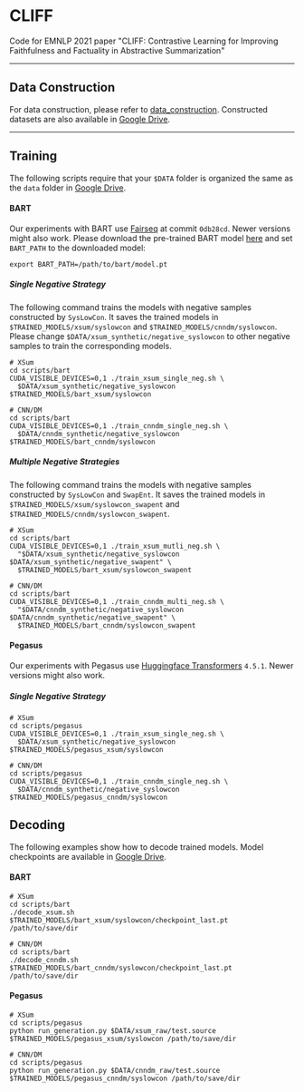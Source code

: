 # CLIFF

Code for EMNLP 2021 paper "CLIFF: Contrastive Learning for Improving Faithfulness and Factuality in Abstractive Summarization"

---------

## Data Construction

For data construction, please refer to [data_construction](data_construction).
Constructed datasets are also available in [Google Drive](https://drive.google.com/drive/folders/1b7JD419DBJv2BrNduBYOs8floP1JgO0-?usp=sharing).

---------

## Training

The following scripts require that your `$DATA` folder is organized the same as the `data` folder
in [Google Drive](https://drive.google.com/drive/folders/1b7JD419DBJv2BrNduBYOs8floP1JgO0-?usp=sharing).

#### BART

Our experiments with BART use [Fairseq](https://github.com/pytorch/fairseq) at commit `0db28cd`. Newer versions might also work.
Please download the pre-trained BART model [here](https://github.com/pytorch/fairseq/tree/master/examples/bart)
and set `BART_PATH` to the downloaded model:

```shell
export BART_PATH=/path/to/bart/model.pt
```

##### Single Negative Strategy

The following command trains the models with negative samples constructed by `SysLowCon`.
It saves the trained models in `$TRAINED_MODELS/xsum/syslowcon` and `$TRAINED_MODELS/cnndm/syslowcon`.
Please change `$DATA/xsum_synthetic/negative_syslowcon` to other negative samples to train the corresponding models.

```shell
# XSum
cd scripts/bart
CUDA_VISIBLE_DEVICES=0,1 ./train_xsum_single_neg.sh \
  $DATA/xsum_synthetic/negative_syslowcon $TRAINED_MODELS/bart_xsum/syslowcon

# CNN/DM
cd scripts/bart
CUDA_VISIBLE_DEVICES=0,1 ./train_cnndm_single_neg.sh \
  $DATA/cnndm_synthetic/negative_syslowcon $TRAINED_MODELS/bart_cnndm/syslowcon
```

##### Multiple Negative Strategies

The following command trains the models with negative samples constructed by `SysLowCon` and `SwapEnt`.
It saves the trained models in `$TRAINED_MODELS/xsum/syslowcon_swapent` and `$TRAINED_MODELS/cnndm/syslowcon_swapent`.

```shell
# XSum
cd scripts/bart
CUDA_VISIBLE_DEVICES=0,1 ./train_xsum_mutli_neg.sh \
  "$DATA/xsum_synthetic/negative_syslowcon $DATA/xsum_synthetic/negative_swapent" \
  $TRAINED_MODELS/bart_xsum/syslowcon_swapent

# CNN/DM
cd scripts/bart
CUDA_VISIBLE_DEVICES=0,1 ./train_cnndm_multi_neg.sh \
  "$DATA/cnndm_synthetic/negative_syslowcon $DATA/cnndm_synthetic/negative_swapent" \
  $TRAINED_MODELS/bart_cnndm/syslowcon_swapent
```

#### Pegasus

Our experiments with Pegasus use [Huggingface Transformers](https://github.com/huggingface/transformers) `4.5.1`.
Newer versions might also work.

##### Single Negative Strategy

```shell
# XSum
cd scripts/pegasus
CUDA_VISIBLE_DEVICES=0,1 ./train_xsum_single_neg.sh \
  $DATA/xsum_synthetic/negative_syslowcon $TRAINED_MODELS/pegasus_xsum/syslowcon
  
# CNN/DM
cd scripts/pegasus
CUDA_VISIBLE_DEVICES=0,1 ./train_cnndm_single_neg.sh \
  $DATA/cnndm_synthetic/negative_syslowcon $TRAINED_MODELS/pegasus_cnndm/syslowcon
```

## Decoding

The following examples show how to decode trained models. Model checkpoints are available in 
[Google Drive](https://drive.google.com/drive/folders/1b7JD419DBJv2BrNduBYOs8floP1JgO0-?usp=sharing).

#### BART

```shell
# XSum
cd scripts/bart
./decode_xsum.sh $TRAINED_MODELS/bart_xsum/syslowcon/checkpoint_last.pt /path/to/save/dir

# CNN/DM
cd scripts/bart
./decode_cnndm.sh $TRAINED_MODELS/bart_cnndm/syslowcon/checkpoint_last.pt /path/to/save/dir
```

#### Pegasus

```shell
# XSum
cd scripts/pegasus
python run_generation.py $DATA/xsum_raw/test.source $TRAINED_MODELS/pegasus_xsum/syslowcon /path/to/save/dir

# CNN/DM
cd scripts/pegasus
python run_generation.py $DATA/cnndm_raw/test.source $TRAINED_MODELS/pegasus_cnndm/syslowcon /path/to/save/dir
```
